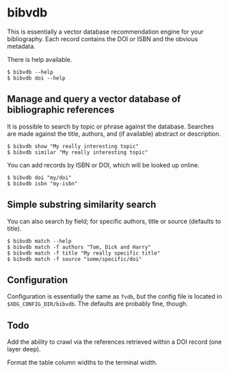 # bibvdb

This is essentially a vector database recommendation engine for your bibliography.
Each record contains the DOI or ISBN and the obvious metadata.

There is help available.

```
$ bibvdb --help
$ bibvdb doi --help
```


## Manage and query a vector database of bibliographic references

It is possible to search by topic or phrase against the database.
Searches are made against the title, authors, and (if available) abstract or description.

```
$ bibvdb show "My really interesting topic"
$ bibvdb similar "My really interesting topic"
```

You can add records by ISBN or DOI, which will be looked up online.

```
$ bibvdb doi "my/doi"
$ bibvdb isbn "my-isbn"
```

## Simple substring similarity search

You can also search by field; for specific authors, title or source (defaults to title).

```
$ bibvdb match --help
$ bibvdb match -f authors "Tom, Dick and Harry"
$ bibvdb match -f title "My really specific title"
$ bibvdb match -f source "some/specific/doi"
```


## Configuration

Configuration is essentially the same as `fvdb`, but the config file is located in `$XDG_CONFIG_DIR/bibvdb`. The defaults are probably fine, though.


## Todo

Add the ability to crawl via the references retrieved within a DOI record (one layer deep).

Format the table column widths to the terminal width.
